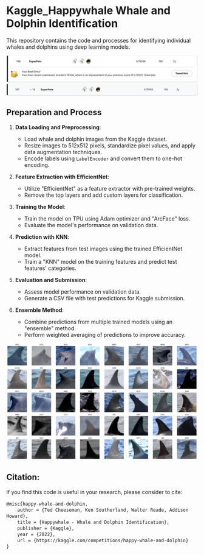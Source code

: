 # Kaggle_Happywhale Whale and Dolphin Identification
This repository contains the code and processes for identifying individual whales and dolphins using deep learning models.

![show1 Image](data/show1.png)
![show2 Image](data/show2.png)

## Preparation and Process

1. **Data Loading and Preprocessing**:
   - Load whale and dolphin images from the Kaggle dataset.
   - Resize images to 512x512 pixels, standardize pixel values, and apply data augmentation techniques.
   - Encode labels using `LabelEncoder` and convert them to one-hot encoding.

2. **Feature Extraction with EfficientNet**:
   - Utilize "EfficientNet" as a feature extractor with pre-trained weights.
   - Remove the top layers and add custom layers for classification.

3. **Training the Model**:
   - Train the model on TPU using Adam optimizer and "ArcFace" loss.
   - Evaluate the model's performance on validation data.

4. **Prediction with KNN**:
   - Extract features from test images using the trained EfficientNet model.
   - Train a "KNN" model on the training features and predict test features' categories.

5. **Evaluation and Submission**:
   - Assess model performance on validation data.
   - Generate a CSV file with test predictions for Kaggle submission.

6. **Ensemble Method**:
   - Combine predictions from multiple trained models using an "ensemble" method.
   - Perform weighted averaging of predictions to improve accuracy.

![show3 Image](data/show3.png)

## Citation:
If you find this code is useful in your research, please consider to cite:

    @misc{happy-whale-and-dolphin,
        author = {Ted Cheeseman, Ken Southerland, Walter Reade, Addison Howard},
        title = {Happywhale - Whale and Dolphin Identification},
        publisher = {Kaggle},
        year = {2022},
        url = {https://kaggle.com/competitions/happy-whale-and-dolphin}
    }
